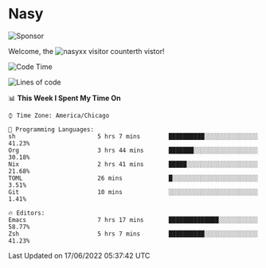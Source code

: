 # Nasy

<!--
<p align="center">
<img height="200" src="https://github-readme-stats.vercel.app/api?username=nasyxx&count_private=true&show_icons=true&theme=dracula&include_all_commits=true"/>
<img height="200" src="https://github-readme-stats.vercel.app/api/top-langs/?username=nasyxx&theme=dracula&hide=html,jupyter+notebook&count_private=true&show_icons=true"/>
</p>

  
----------------
-->

![Sponsor](https://img.shields.io/static/v1.svg?label=Sponsor&message=%E2%9D%A4&logo=GitHub&style=flat&color=pink)
 
Welcome, the ![nasyxx visitor counter](https://count.getloli.com/get/@nasyxx?theme=rule34)th vistor!
 
<!--START_SECTION:waka-->
![Code Time](http://img.shields.io/badge/Code%20Time-0%20secs-blue)

![Lines of code](https://img.shields.io/badge/From%20Hello%20World%20I%27ve%20Written-5%20Million%20lines%20of%20code-blue)

📊 **This Week I Spent My Time On** 

```text
⌚︎ Time Zone: America/Chicago

💬 Programming Languages: 
sh                       5 hrs 7 mins        ██████████░░░░░░░░░░░░░░░   41.23% 
Org                      3 hrs 44 mins       ███████░░░░░░░░░░░░░░░░░░   30.18% 
Nix                      2 hrs 41 mins       █████░░░░░░░░░░░░░░░░░░░░   21.68% 
TOML                     26 mins             █░░░░░░░░░░░░░░░░░░░░░░░░   3.51% 
Git                      10 mins             ░░░░░░░░░░░░░░░░░░░░░░░░░   1.41%

🔥 Editors: 
Emacs                    7 hrs 17 mins       ██████████████░░░░░░░░░░░   58.77% 
Zsh                      5 hrs 7 mins        ██████████░░░░░░░░░░░░░░░   41.23%

```


 Last Updated on 17/06/2022 05:37:42 UTC
<!--END_SECTION:waka-->

<!-- ![visitors](https://visitor-badge.laobi.icu/badge?page_id=nasyxx.nasyxx) -->

